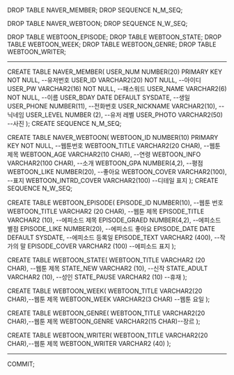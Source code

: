 DROP TABLE NAVER_MEMBER;
DROP SEQUENCE N_M_SEQ;

DROP TABLE NAVER_WEBTOON;
DROP SEQUENCE N_W_SEQ;

DROP TABLE WEBTOON_EPISODE;
DROP TABLE WEBTOON_STATE;
DROP TABLE WEBTOON_WEEK;
DROP TABLE WEBTOON_GENRE;
DROP TABLE WEBTOON_WRITER;


--------------------------------------------------------------------------------

CREATE TABLE NAVER_MEMBER(
	USER_NUM NUMBER(20) PRIMARY KEY NOT NULL,	--유저번호
	USER_ID VARCHAR2(20) NOT NULL,				--아이디
	USER_PW VARCHAR2(16) NOT NULL,				--패스워드
	USER_NAME VARCHAR2(6) NOT NULL,				--이름
	USER_BDAY DATE DEFAULT SYSDATE,				--생일
	USER_PHONE NUMBER(11),						--전화번호
	USER_NICKNAME VARCHAR2(10),					--닉네임
	USER_LEVEL NUMBER (2),						--유저 레벨
	USER_PHOTO VARCHAR2(50)						--사진
);
CREATE SEQUENCE N_M_SEQ;

CREATE TABLE NAVER_WEBTOON(
	WEBTOON_ID NUMBER(10) PRIMARY KEY NOT NULL,	--웹툰번호
	WEBTOON_TITLE VARCHAR2(20 CHAR),			--웹툰 제목
	WEBTOON_AGE VARCHAR2(10 CHAR),				--연령
	WEBTOON_INFO VARCHAR2(100 CHAR),			--소개
	WEBTOON_GPA NUMBER(4,2),					--평점
	WEBTOON_LIKE NUMBER(20),					--좋아요
	WEBTOON_COVER VARCHAR2(100), 				--표지
	WEBTOON_INTRD_COVER VARCHAR2(100) 			--디테일 표지
);
CREATE SEQUENCE N_W_SEQ;

CREATE TABLE WEBTOON_EPISODE(
	EPISODE_ID NUMBER(10),				--웹툰 번호
	WEBTOON_TITLE VARCHAR2 (20 CHAR),	--웹툰 제목
	EPISODE_TITLE VARCHAR2 (10),		--에피소드 제목
	EPISODE_GRAED NUMBER(4,2),			--에피소드 별점
	EPISODE_LIKE NUMBER(20),			--에피소드 좋아요
	EPISODE_DATE DATE DEFAULT SYSDATE,	--에피소드 등록일
	EPISODE_TEXT VARCHAR2 (400),		--작가의 말
	EPISODE_COVER VARCHAR2 (100)		--에피소드 표지
);

CREATE TABLE WEBTOON_STATE(
	WEBTOON_TITLE VARCHAR2 (20 CHAR),	--웹툰 제목
	STATE_NEW VARCHAR2 (10),			--신작
	STATE_ADULT VARCHAR2 (10),			--성인
	STATE_PAUSE VARCHAR2 (10)			--휴재
);

CREATE TABLE WEBTOON_WEEK(
	WEBTOON_TITLE VARCHAR2(20 CHAR),--웹툰 제목
	WEBTOON_WEEK VARCHAR2(3 CHAR)	--웹툰 요일
);

 CREATE TABLE WEBTOON_GENRE(
 	WEBTOON_TITLE VARCHAR2(20 CHAR),--웹툰 제목
 	WEBTOON_GENRE VARCHAR2(15 CHAR)--장르
 );
 
CREATE TABLE WEBTOON_WRITER(
	WEBTOON_TITLE VARCHAR2(20 CHAR),--웹툰 제목
	WEBTOON_WRITER VARCHAR2 (40)
);

--------------------------------------------------------------------------------

COMMIT;
